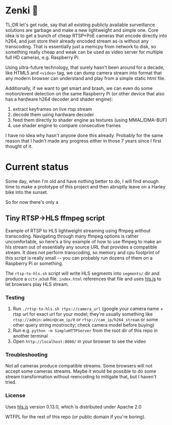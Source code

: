 # Zenki 👀
TL;DR let's get rude, say that all existing publicly available surveillance solutions are garbage and make a new lightweight and simple one. Core idea is to get a bunch of cheap RTSP+PoE cameras that encode directly into h264, and just store their already encoded stream as-is without any transcoding. That is essentially just a memcpy from network to disk, so something really cheap and weak can be used as video server for multiple full HD cameras, e.g. Raspberry Pi.



Using ultra-future technology, that surely hasn't been around for a decade, like HTML5 and `<video>` tag, we can dump camera stream into format that any modern browser can understand and play from a simple static html file.

Additionally, if we want to get smart and brash, we can even do some motion/event detection on the same Raspberry Pi (or other device that also has a hardware h264 decoder and shader engine):
1. extract keyframes on live rtsp stream
2. decode them using hardware decoder
3. feed them directly to shader engine as textures (using MMAL/DMA-BUF)
4. use shader engine to compare consecutive frames

I have no idea why hasn't anyone done this already. Probably for the same reason that I hadn't made any progress either in those 7 years since I first thought of it.

# Current status
Some day, when I'm old and have nothing better to do, I will find enough time to make a prototype of this project and then abruptly leave on a Harley bike into the sunset.

So for now there's only a

## Tiny RTSP->HLS ffmpeg script
Example of RTSP to HLS lightweight streaming using ffmpeg without transcoding.
Navigating through many ffmpeg options is rather uncomfortable, so here's a tiny example of how to use ffmpeg to make an hls stream out of essentially any source URL that provides a compatible stream. It does not perform transcoding, so memory and cpu footprint of this script is really small -- you can probably run dozens of them on a Raspberry Pi or something.

The `rtsp-to-hls.sh` script will write HLS segments into `segments/` dir and produce a `cctv.m3u8` file. `index.html` references that file and uses [hls.js](https://github.com/video-dev/hls.js/) to let browsers play HLS stream.

### Testing
1. Run `./rtsp-to-hls.sh rtps://camera_url` (google your camera name + rtsp url for exact url for your model; they're usually something like `rtsp://admin:admin@cam_ip/0` or `rtsp://cam_ip/h264_stream` or some other query string mostrocity; check camera model before buying)
2. Run e.g. `python -m SimpleHTTPServer` from the root dir of this repo in another terminal
3. Open `http://localhost:8000/` in your browser to see the video

### Troubleshooting
Not all cameras produce compatible streams. Some browsers will not accept some cameras streams. Maybe it would be possible to do some stream transformation without reencoding to mitigate that, but I haven't tried.

### License
Uses [hls.js](https://github.com/video-dev/hls.js/) version 0.13.0, which is distributed under Apache 2.0

WTFPL for the rest of this repo (or public domain if you're boring).
